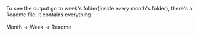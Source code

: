 To see the output go to week's folder(inside every month's folder), there's a Readme file, it contains everything
<br><br>
Month → Week → Readme

